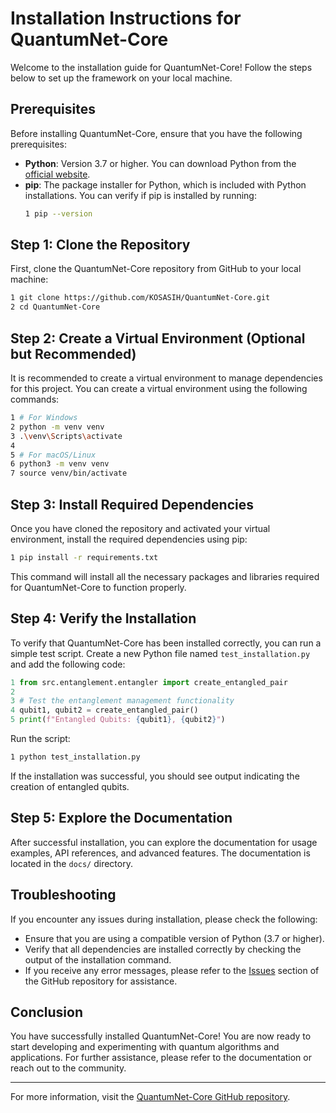 # Installation Instructions for QuantumNet-Core

Welcome to the installation guide for QuantumNet-Core! Follow the steps below to set up the framework on your local machine.

## Prerequisites

Before installing QuantumNet-Core, ensure that you have the following prerequisites:

- **Python**: Version 3.7 or higher. You can download Python from the [official website](https://www.python.org/downloads/).
- **pip**: The package installer for Python, which is included with Python installations. You can verify if pip is installed by running:
  ```bash
  1 pip --version
  ```

## Step 1: Clone the Repository

First, clone the QuantumNet-Core repository from GitHub to your local machine:

```bash
1 git clone https://github.com/KOSASIH/QuantumNet-Core.git
2 cd QuantumNet-Core
```

## Step 2: Create a Virtual Environment (Optional but Recommended)

It is recommended to create a virtual environment to manage dependencies for this project. You can create a virtual environment using the following commands:

```bash
1 # For Windows
2 python -m venv venv
3 .\venv\Scripts\activate
4 
5 # For macOS/Linux
6 python3 -m venv venv
7 source venv/bin/activate
```

## Step 3: Install Required Dependencies

Once you have cloned the repository and activated your virtual environment, install the required dependencies using pip:

```bash
1 pip install -r requirements.txt
```

This command will install all the necessary packages and libraries required for QuantumNet-Core to function properly.

## Step 4: Verify the Installation

To verify that QuantumNet-Core has been installed correctly, you can run a simple test script. Create a new Python file named `test_installation.py` and add the following code:

```python
1 from src.entanglement.entangler import create_entangled_pair
2 
3 # Test the entanglement management functionality
4 qubit1, qubit2 = create_entangled_pair()
5 print(f"Entangled Qubits: {qubit1}, {qubit2}")
```

Run the script:

```bash
1 python test_installation.py
```

If the installation was successful, you should see output indicating the creation of entangled qubits.

## Step 5: Explore the Documentation

After successful installation, you can explore the documentation for usage examples, API references, and advanced features. The documentation is located in the `docs/` directory.

## Troubleshooting

If you encounter any issues during installation, please check the following:

- Ensure that you are using a compatible version of Python (3.7 or higher).
- Verify that all dependencies are installed correctly by checking the output of the installation command.
- If you receive any error messages, please refer to the [Issues](https://github.com/KOSASIH/QuantumNet-Core/issues) section of the GitHub repository for assistance.

## Conclusion

You have successfully installed QuantumNet-Core! You are now ready to start developing and experimenting with quantum algorithms and applications. For further assistance, please refer to the documentation or reach out to the community.

---
For more information, visit the [QuantumNet-Core GitHub repository](https://github.com/KOSASIH/QuantumNet-Core).
